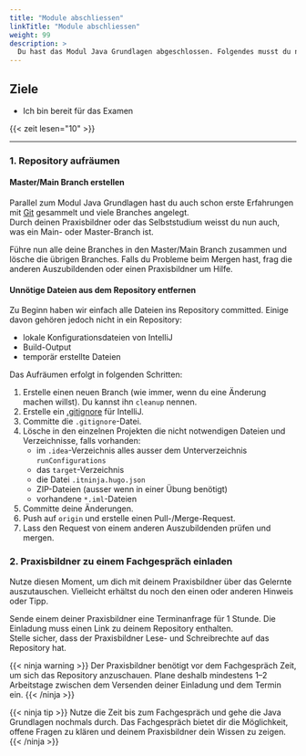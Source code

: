 ```yaml
---
title: "Module abschliessen"
linkTitle: "Module abschliessen"
weight: 99
description: >
  Du hast das Modul Java Grundlagen abgeschlossen. Folgendes musst du noch erledigen, bevor du mit dem Examen beginnen kannst.
---
```


## Ziele

- Ich bin bereit für das Examen

{{< zeit lesen="10" >}}

---

### 1. Repository aufräumen

#### Master/Main Branch erstellen

Parallel zum Modul Java Grundlagen hast du auch schon erste Erfahrungen mit [Git](../../../99_shared/collaboration/source-repositories/git/01_grundwissen/) gesammelt und viele Branches angelegt.  
Durch deinen Praxisbildner oder das Selbststudium weisst du nun auch, was ein Main- oder Master-Branch ist.

Führe nun alle deine Branches in den Master/Main Branch zusammen und lösche die übrigen Branches. Falls du Probleme beim Mergen hast, frag die anderen Auszubildenden oder einen Praxisbildner um Hilfe.

#### Unnötige Dateien aus dem Repository entfernen

Zu Beginn haben wir einfach alle Dateien ins Repository committed. Einige davon gehören jedoch nicht in ein Repository:

- lokale Konfigurationsdateien von IntelliJ
- Build-Output
- temporär erstellte Dateien

Das Aufräumen erfolgt in folgenden Schritten:

1. Erstelle einen neuen Branch (wie immer, wenn du eine Änderung machen willst). Du kannst ihn `cleanup` nennen.
2. Erstelle ein [.gitignore](../../../99_shared/ide/intellij/04_git#gitignore-anpassen) für IntelliJ.
3. Committe die `.gitignore`-Datei.
4. Lösche in den einzelnen Projekten die nicht notwendigen Dateien und Verzeichnisse, falls vorhanden:
   - im `.idea`-Verzeichnis alles ausser dem Unterverzeichnis `runConfigurations`
   - das `target`-Verzeichnis
   - die Datei `.itninja.hugo.json`
   - ZIP-Dateien (ausser wenn in einer Übung benötigt)
   - vorhandene `*.iml`-Dateien
5. Committe deine Änderungen.
6. Push auf `origin` und erstelle einen Pull-/Merge-Request.
7. Lass den Request von einem anderen Auszubildenden prüfen und mergen.

### 2. Praxisbildner zu einem Fachgespräch einladen

Nutze diesen Moment, um dich mit deinem Praxisbildner über das Gelernte auszutauschen. Vielleicht erhältst du noch den einen oder anderen Hinweis oder Tipp.

Sende einem deiner Praxisbildner eine Terminanfrage für 1 Stunde. Die Einladung muss einen Link zu deinem Repository enthalten.  
Stelle sicher, dass der Praxisbildner Lese- und Schreibrechte auf das Repository hat.

{{< ninja warning >}}
Der Praxisbildner benötigt vor dem Fachgespräch Zeit, um sich das Repository anzuschauen. Plane deshalb mindestens 1–2 Arbeitstage zwischen dem Versenden deiner Einladung und dem Termin ein.
{{< /ninja >}}

{{< ninja tip >}}
Nutze die Zeit bis zum Fachgespräch und gehe die Java Grundlagen nochmals durch. Das Fachgespräch bietet dir die Möglichkeit, offene Fragen zu klären und deinem Praxisbildner dein Wissen zu zeigen.
{{< /ninja >}}
